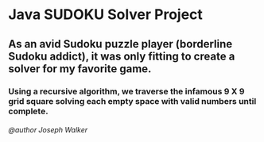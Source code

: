 # Java SUDOKU Solver Project

## As an avid Sudoku puzzle player (borderline Sudoku addict), it was only fitting to create a solver for my favorite game.

### Using a recursive algorithm, we traverse the infamous 9 X 9 grid square solving each empty space with valid numbers until complete.


###### @author Joseph Walker
